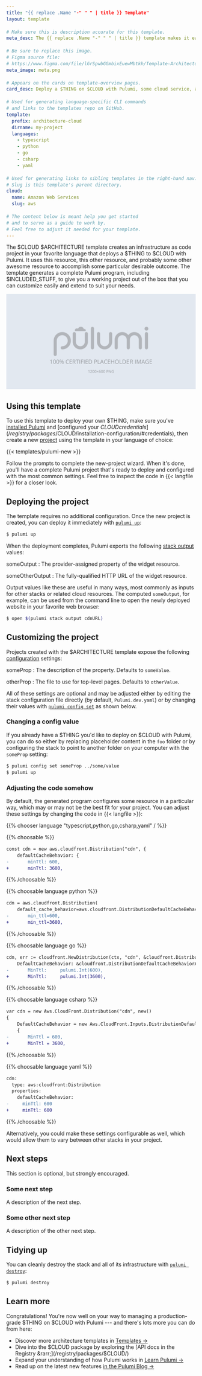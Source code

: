 ```yaml
---
title: "{{ replace .Name "-" " " | title }} Template"
layout: template

# Make sure this is description accurate for this template.
meta_desc: The {{ replace .Name "-" " " | title }} template makes it easy to deploy a static website on $CLOUD with Pulumi, some service, and some other cloud service.

# Be sure to replace this image.
# Figma source file:
# https://www.figma.com/file/lGrSpwbGGmbixEuewMbtkh/Template-Architecture-Diagrams?node-id=15%3A196
meta_image: meta.png

# Appears on the cards on template-overview pages.
card_desc: Deploy a $THING on $CLOUD with Pulumi, some cloud service, and some other cloud service.

# Used for generating language-specific CLI commands
# and links to the templates repo on GitHub.
template:
  prefix: architecture-cloud
  dirname: my-project
  languages:
    - typescript
    - python
    - go
    - csharp
    - yaml

# Used for generating links to sibling templates in the right-hand nav.
# Slug is this template's parent directory.
cloud:
  name: Amazon Web Services
  slug: aws

# The content below is meant help you get started
# and to serve as a guide to work by.
# Feel free to adjust it needed for your template.
---
```


The $CLOUD $ARCHITECTURE template creates an infrastructure as code project
in your favorite language that deploys a $THING to $CLOUD with Pulumi.
It uses this resource, this other resource, and probably some other awesome resource
to accomplish some particular desirable outcome.
The template generates a complete Pulumi program, including $INCLUDED_STUFF,
to give you a working project out of the box that you can customize easily
and extend to suit your needs.

![An architecture diagram of the Pulumi $CLOUD $ARCHITECTURE template](./architecture.png)

## Using this template

To use this template to deploy your own $THING,
make sure you've [installed Pulumi](/docs/get-started/install/)
and [configured your $CLOUD credentials](/registry/packages/$CLOUD/installation-configuration/#credentials),
then create a new [project](/docs/intro/concepts/project/) using the template in your language of choice:

{{< templates/pulumi-new >}}

Follow the prompts to complete the new-project wizard.
When it's done, you'll have a complete Pulumi project
that's ready to deploy and configured with the most common settings.
Feel free to inspect the code in {{< langfile >}} for a closer look.

## Deploying the project

The template requires no additional configuration.
Once the new project is created,
you can deploy it immediately with [`pulumi up`](/docs/reference/cli/pulumi_up/):

```bash
$ pulumi up
```

When the deployment completes,
Pulumi exports the following [stack output](/docs/intro/concepts/stack/#outputs) values:

someOutput
: The provider-assigned property of the widget resource.

someOtherOutput
: The fully-qualified HTTP URL of the widget resource.

Output values like these are useful in many ways,
most commonly as inputs for other stacks or related cloud resources.
The computed `someOutput`, for example, can be used from the command line
to open the newly deployed website in your favorite web browser:

```bash
$ open $(pulumi stack output cdnURL)
```

## Customizing the project

Projects created with the $ARCHITECTURE template expose
the following [configuration](/docs/intro/concepts/config/) settings:

someProp
: The description of the property. Defaults to `someValue`.

otherProp
: The file to use for top-level pages. Defaults to `otherValue`.

All of these settings are optional and may be adjusted
either by editing the stack configuration file directly (by default, `Pulumi.dev.yaml`)
or by changing their values with [`pulumi config set`](/docs/reference/cli/pulumi_config_set/) as shown below.

### Changing a config value

If you already have a $THING you'd like to deploy on $CLOUD with Pulumi,
you can do so either by replacing placeholder content in the `foo` folder
or by configuring the stack to point to another folder on your computer with the `someProp` setting:

```bash
$ pulumi config set someProp ../some/value
$ pulumi up
```

### Adjusting the code somehow

By default, the generated program configures some resource in a particular way,
which may or may not be the best fit for your project.
You can adjust these settings by changing the code in {{< langfile >}}:

{{% chooser language "typescript,python,go,csharp,yaml" / %}}

{{% choosable %}}

```diff
const cdn = new aws.cloudfront.Distribution("cdn", {
    defaultCacheBehavior: {
-       minTtl: 600,
+       minTtl: 3600,
```

{{% /choosable %}}

{{% choosable language python %}}

```diff
cdn = aws.cloudfront.Distribution(
    default_cache_behavior=aws.cloudfront.DistributionDefaultCacheBehaviorArgs(
-       min_ttl=600,
+       min_ttl=3600,
```

{{% /choosable %}}

{{% choosable language go %}}

```diff
cdn, err := cloudfront.NewDistribution(ctx, "cdn", &cloudfront.DistributionArgs{
    DefaultCacheBehavior: &cloudfront.DistributionDefaultCacheBehaviorArgs{
-       MinTtl:     pulumi.Int(600),
+       MinTtl:     pulumi.Int(3600),
```

{{% /choosable %}}

{{% choosable language csharp %}}

```diff
var cdn = new Aws.CloudFront.Distribution("cdn", new()
{
    DefaultCacheBehavior = new Aws.CloudFront.Inputs.DistributionDefaultCacheBehaviorArgs
    {
-       MinTtl = 600,
+       MinTtl = 3600,
```

{{% /choosable %}}

{{% choosable language yaml %}}

```diff
cdn:
  type: aws:cloudfront:Distribution
  properties:
    defaultCacheBehavior:
-     minTtl: 600
+     minTtl: 600
```

{{% /choosable %}}

Alternatively, you could make these settings configurable as well,
which would allow them to vary between other stacks in your project.

## Next steps

This section is optional, but strongly encouraged.

### Some next step

A description of the next step.

### Some other next step

A description of the other next step.

## Tidying up

You can cleanly destroy the stack and all of its infrastructure with [`pulumi destroy`](/docs/reference/cli/pulumi_destroy/):

```bash
$ pulumi destroy
```

## Learn more

Congratulations!
You're now well on your way to managing a production-grade $THING on $CLOUD with Pulumi --- and there's lots more you can do from here:

* Discover more architecture templates in [Templates &rarr;](/templates/)
* Dive into the $CLOUD package by exploring the [API docs in the Registry &rarr;](/registry/packages/$CLOUD/)
* Expand your understanding of how Pulumi works in [Learn Pulumi &rarr;](/learn/)
* Read up on the latest new features [in the Pulumi Blog &rarr;](/blog/)
